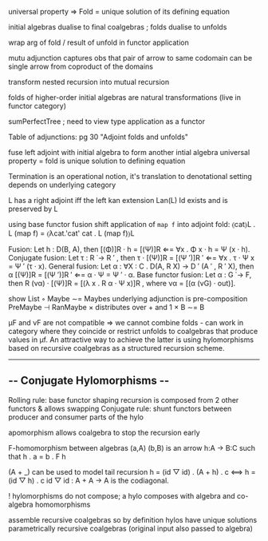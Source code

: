 universal property ⇒ Fold = unique solution of its defining equation

initial algebras dualise to final coalgebras ; folds dualise to unfolds

wrap arg of fold / result of unfold in functor application

mutu adjunction captures obs that pair of arrow to same codomain can be single arrow from coproduct of the domains

transform nested recursion into mutual recursion

folds of higher-order initial algebras are natural transformations (live in functor category)

sumPerfectTree ; need to view type application as a functor

Table of adjunctions: pg 30 "Adjoint folds and unfolds"

fuse left adjoint with initial algebra to form another intial algebra
universal property = fold is unique solution to defining equation

Termination is an operational notion, it's translation to denotational setting depends on underlying category

L has a right adjoint iff the left kan extension Lan(L) Id exists and is preserved by L

using base functor fusion shift application of `map f` into adjoint fold:
⦇cat⦈L . L (map f) = ⦇λcat.'cat' cat . L (map f)⦈L

Fusion: Let h : D(B, A), then
  [(Φ)]R · h = [(Ψ)]R ⇐= ∀x . Φ x · h = Ψ (x · h).
Conjugate fusion: Let τ : R ˙→ R ′ , then
  τ · [(Ψ)]R = [(Ψ ′)]R ′ ⇐= ∀x . τ · Ψ x = Ψ ′ (τ · x).
General fusion: Let α : ∀X : C . D(A, R X) → D ′ (A ′ , R ′ X), then
  α [(Ψ)]R = [(Ψ ′)]R ′ ⇐= α · Ψ = Ψ ′ · α.
Base functor fusion: Let α : G ˙→ F, then
  R (να) · [(Ψ)]R = [(λ x . R α · Ψ x)]R , where να = [(α (νG) · out)].

show List ◦ Maybe ∼= Maybes
underlying adjunction is pre-composition PreMaybe ⊣ RanMaybe
× distributes over + and 1 × B ∼= B

µF and νF are not compatible ⇒ we cannot combine folds - can work in category where they coincide or restrict unfolds to coalgebras that produce values in µf. An attractive way to achieve the latter is using hylomorphisms based on recursive coalgebras as a structured recursion scheme.


-----------------------------
-- Conjugate Hylomorphisms --
-----------------------------

Rolling rule: base functor shaping recursion is composed from 2 other functors & allows swapping
Conjugate rule: shunt functors between producer and consumer parts of the hylo

apomorphism allows coalgebra to stop the recursion early

F-homomorphism between algebras (a,A) (b,B) is an arrow h:A → B:C such that h . a = b . F h

(A + _) can be used to model tail recursion
h = (id ▽ id) . (A + h) . c <==> h = (id ▽ h) . c
id ▽ id : A + A → A is the codiagonal.

! hylomorphisms do not compose; a hylo composes with algebra and co-algebra homomorphisms

assemble recursive coalgebras so by definition hylos have unique solutions
parametrically recursive coalgebras (original input also passed to algebra)
